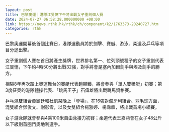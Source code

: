 ```yaml
---
layout: post
title: 巴黎奧運｜港隊江旻憓下午將出戰女子重劍個人賽
date: 2024-07-27 06:58:28.000000000 +08:00
link: https://news.rthk.hk/rthk/ch/component/k2/1763373-20240727.htm
categories: rthk
---
```


巴黎奧運開幕後首個比賽日，港隊運動員將於劍擊、賽艇、游泳、柔道及乒乓等項目分途出擊。

女子重劍個人賽在首日將產生獎牌，世界排名第一、位列頭號種子的女子重劍代表江旻憓，下午約4時50分將出戰32強，對手將會是塞內加爾劍手與埃及劍手的勝方。

相隔8年再次踏上奧運舞台的賽艇代表趙顯臻，將會參與「單人雙槳艇」初賽；第3度征奧的港隊體操代表、「跳馬王子」石偉雄將出戰跳馬資格賽。

乒乓混雙組合黃鎮廷和杜凱琹晚上「登場」，在16強對匈牙利組合。羽毛球方面，混雙組合鄧俊文、謝影雪，以及女雙組合楊雅婷、楊霈霖，將出戰首場小組賽。

女子游泳隊就會參與4乘100米自由泳接力初賽；柔道代表王嘉莉會在女子48公斤以下級別首圈鬥奧地利選手。
